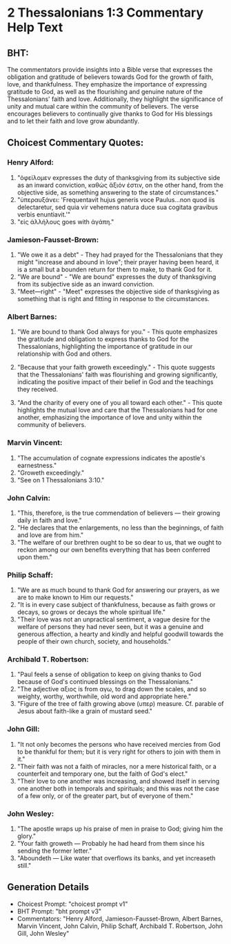 # 2 Thessalonians 1:3 Commentary Help Text

## BHT:
The commentators provide insights into a Bible verse that expresses the obligation and gratitude of believers towards God for the growth of faith, love, and thankfulness. They emphasize the importance of expressing gratitude to God, as well as the flourishing and genuine nature of the Thessalonians' faith and love. Additionally, they highlight the significance of unity and mutual care within the community of believers. The verse encourages believers to continually give thanks to God for His blessings and to let their faith and love grow abundantly.

## Choicest Commentary Quotes:
### Henry Alford:
1. "ὀφείλομεν expresses the duty of thanksgiving from its subjective side as an inward conviction, καθὼς ἄξιόν ἐστιν, on the other hand, from the objective side, as something answering to the state of circumstances." 
2. "ὑπεραυξάνει: 'Frequentavit hujus generis voce Paulus...non quod iis delectaretur, sed quia vir vehemens natura duce sua cogitata gravibus verbis enuntiavit.'" 
3. "εἰς ἀλλήλους goes with ἀγάπη."

### Jamieson-Fausset-Brown:
1. "We owe it as a debt" - They had prayed for the Thessalonians that they might "increase and abound in love"; their prayer having been heard, it is a small but a bounden return for them to make, to thank God for it.
2. "We are bound" - "We are bound" expresses the duty of thanksgiving from its subjective side as an inward conviction.
3. "Meet—right" - "Meet" expresses the objective side of thanksgiving as something that is right and fitting in response to the circumstances.

### Albert Barnes:
1. "We are bound to thank God always for you." - This quote emphasizes the gratitude and obligation to express thanks to God for the Thessalonians, highlighting the importance of gratitude in our relationship with God and others.

2. "Because that your faith groweth exceedingly." - This quote suggests that the Thessalonians' faith was flourishing and growing significantly, indicating the positive impact of their belief in God and the teachings they received.

3. "And the charity of every one of you all toward each other." - This quote highlights the mutual love and care that the Thessalonians had for one another, emphasizing the importance of love and unity within the community of believers.

### Marvin Vincent:
1. "The accumulation of cognate expressions indicates the apostle's earnestness."
2. "Groweth exceedingly."
3. "See on 1 Thessalonians 3:10."

### John Calvin:
1. "This, therefore, is the true commendation of believers — their growing daily in faith and love."
2. "He declares that the enlargements, no less than the beginnings, of faith and love are from him."
3. "The welfare of our brethren ought to be so dear to us, that we ought to reckon among our own benefits everything that has been conferred upon them."

### Philip Schaff:
1. "We are as much bound to thank God for answering our prayers, as we are to make known to Him our requests."
2. "It is in every case subject of thankfulness, because as faith grows or decays, so grows or decays the whole spiritual life."
3. "Their love was not an unpractical sentiment, a vague desire for the welfare of persons they had never seen, but it was a genuine and generous affection, a hearty and kindly and helpful goodwill towards the people of their own church, society, and households."

### Archibald T. Robertson:
1. "Paul feels a sense of obligation to keep on giving thanks to God because of God's continued blessings on the Thessalonians." 
2. "The adjective αξιος is from αγω, to drag down the scales, and so weighty, worthy, worthwhile, old word and appropriate here." 
3. "Figure of the tree of faith growing above (υπερ) measure. Cf. parable of Jesus about faith-like a grain of mustard seed."

### John Gill:
1. "It not only becomes the persons who have received mercies from God to be thankful for them; but it is very right for others to join with them in it."
2. "Their faith was not a faith of miracles, nor a mere historical faith, or a counterfeit and temporary one, but the faith of God's elect."
3. "Their love to one another was increasing, and showed itself in serving one another both in temporals and spirituals; and this was not the case of a few only, or of the greater part, but of everyone of them."

### John Wesley:
1. "The apostle wraps up his praise of men in praise to God; giving him the glory."
2. "Your faith groweth — Probably he had heard from them since his sending the former letter."
3. "Aboundeth — Like water that overflows its banks, and yet increaseth still."


## Generation Details
- Choicest Prompt: "choicest prompt v1"
- BHT Prompt: "bht prompt v3"
- Commentators: "Henry Alford, Jamieson-Fausset-Brown, Albert Barnes, Marvin Vincent, John Calvin, Philip Schaff, Archibald T. Robertson, John Gill, John Wesley"
